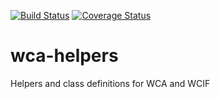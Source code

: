 [![Build Status](https://travis-ci.org/thewca/wca-helpers.svg?branch=master)](https://travis-ci.org/thewca/wca-helpers)
[![Coverage Status](https://coveralls.io/repos/github/thewca/wca-helpers/badge.svg?branch=master)](https://coveralls.io/github/thewca/wca-helpers?branch=master)

# wca-helpers
Helpers and class definitions for WCA and WCIF
